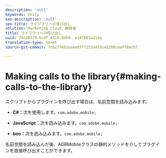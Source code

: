 ```yaml
---
description: 'null'
keywords: Unity
seo-description: 'null'
seo-title: ライブラリへの呼び出し
solution: Marketing Cloud，開発者
title: ライブラリへの呼び出し
uuid: 74c30379-6cdf-4318-9db8- e14fb63aa18a
translation-type: tm+mt
source-git-commit: 7cb277652eaeedff7253a4f3c42208ceaf78acb7

---
```



# Making calls to the library{#making-calls-to-the-library}

スクリプトからプラグインを呼び出す場合は、名前空間を読み込みます。

* **C#：**&#x200B;次を使用します。`com.adobe.mobile;`

* **JavaScript：**&#x200B;次を読み込みます。`com.adobe.mobile;`

* **boo：**&#x200B;次を読み込みます。`com.adobe.mobile;`

名前空間を読み込んだ後、ADBMobileクラスの静的メソッドを介してプラグインを直接呼び出すことができます。
